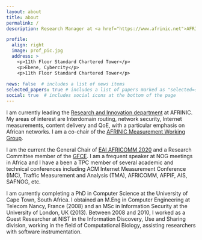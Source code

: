 ```yaml
---
layout: about
title: about
permalink: /
description: Research Manager at <a href="https://www.afrinic.net">AFRINIC</a>, Mauritius<br>PhD Researcher at <a href="http://www.sit.uct.ac.za/">University of Cape Town</a>, South Africa

profile:
  align: right
  image: prof_pic.jpg
  address: >
    <p>11th Floor Standard Chartered Tower</p>
    <p>Ebene, Cybercity</p>
    <p>11th Floor Standard Chartered Tower</p>
    
news: false  # includes a list of news items
selected_papers: true # includes a list of papers marked as "selected={true}"
social: true  # includes social icons at the bottom of the page
---
```


I am currently leading the <a href="#https://afrinic.net/research">Research and Innovation department</a> at AFRINIC. My areas of interest are Interdomain routing, network security, Internet measurements, content delivery and QoE, with a particular emphasis on African networks. I am a co-chair of the <a href="https://afrinic.net/committees/measurement-wg">AFRINIC Measurement Working Group</a>.

I am the current the General Chair of <a href="https://africommconference.eai-conferences.org/2020/research">EAI AFRICOMM 2020</a> and a Research Committee member of the <a href="https://thegfce.org/">GFCE</a>. I am a frequent speaker at NOG meetings in Africa and I have a been a TPC member of several academic and technical conferences including ACM Internet Measurement Conference (IMC), Traffic Measurement and Analysis (TMA), AFRICOMM, AFPIF, AIS, SAFNOG, etc.

I am currently completing a PhD in Computer Science at the University of Cape Town, South Africa. I obtained an M.Eng in Computer Engineering at Telecom Nancy, France (2008) and an MSc in Information Security at the University of London, UK (2013). Between 2008 and 2010, I worked as a Guest Researcher at NIST in the Information Discovery, Use and Sharing division, working in the field of Computational Biology, assisting researchers with software instrumentation.